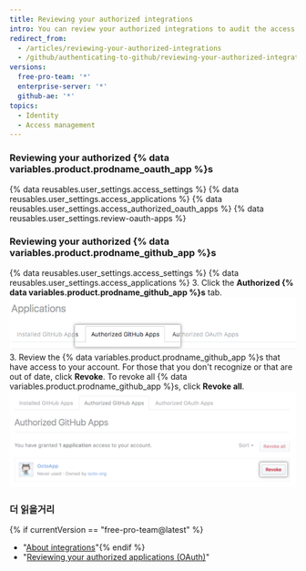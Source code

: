 ```yaml
---
title: Reviewing your authorized integrations
intro: You can review your authorized integrations to audit the access that each integration has to your account and data.
redirect_from:
  - /articles/reviewing-your-authorized-integrations
  - /github/authenticating-to-github/reviewing-your-authorized-integrations
versions:
  free-pro-team: '*'
  enterprise-server: '*'
  github-ae: '*'
topics:
  - Identity
  - Access management
---
```


### Reviewing your authorized {% data variables.product.prodname_oauth_app %}s

{% data reusables.user_settings.access_settings %}
{% data reusables.user_settings.access_applications %}
{% data reusables.user_settings.access_authorized_oauth_apps %}
{% data reusables.user_settings.review-oauth-apps %}

### Reviewing your authorized {% data variables.product.prodname_github_app %}s

{% data reusables.user_settings.access_settings %}
{% data reusables.user_settings.access_applications %}
3. Click the **Authorized {% data variables.product.prodname_github_app %}s** tab. ![Authorized {% data variables.product.prodname_github_app %}s tab](/assets/images/help/settings/settings-authorized-github-apps-tab.png)
3. Review the {% data variables.product.prodname_github_app %}s that have access to your account. For those that you don't recognize or that are out of date, click **Revoke**. To revoke all {% data variables.product.prodname_github_app %}s, click **Revoke all**. ![List of authorized {% data variables.product.prodname_github_app %}](/assets/images/help/settings/revoke-github-app.png)

### 더 읽을거리
{% if currentVersion == "free-pro-team@latest" %}
- "[About integrations](/articles/about-integrations)"{% endif %}
- "[Reviewing your authorized applications (OAuth)](/articles/reviewing-your-authorized-applications-oauth)"
